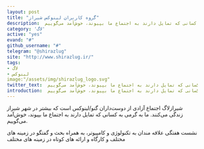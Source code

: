 ```yaml
---
layout: post
title: "گروه کاربران لینوکس شیراز"
description:  شیراز لاگ اجتماع آزادی از دوست‌داران گنو/لینوکس است که بیشتر در شهر شیراز زندگی می‌کنند. ما به گرمی به کسانی که تمایل دارند به اجتماع ما بپیوند، خوش‌آمد می‌گوییم.
category: 'لاگ'
active: "yes"
evand: "#"
github_username: "#"
telegram: "@shirazlug"
site: "http://www.shirazlug.ir/"
tags:
- لاگ
- لینوکس
image:"/assets/img/shirazlug_logo.svg"
twitter_text:  شیراز‌لاگ اجتماع آزادی از دوست‌داران گنو/لینوکس است که بیشتر در شهر شیراز زندگی می‌کنند. ما به گرمی به کسانی که تمایل دارند به اجتماع ما بپیوند، خوش‌آمد می‌گوییم.
introduction:  شیراز‌لاگ اجتماع آزادی از دوست‌داران گنو/لینوکس است که بیشتر در شهر شیراز زندگی می‌کنند. ما به گرمی به کسانی که تمایل دارند به اجتماع ما بپیوند، خوش‌آمد می‌گوییم.
---
```


 شیراز‌لاگ اجتماع آزادی از دوست‌داران گنو/لینوکس است که بیشتر در شهر شیراز زندگی می‌کنند. ما به گرمی به کسانی که تمایل دارند به اجتماع ما بپیوند، خوش‌آمد می‌گوییم.

نشست هفتگی علاقه مندان به تکنولوژی و کامپیوتر، به همراه بحث و گفتگو در زمینه های مختلف و کارگاه و ارائه های کوتاه در زمینه های مختلف
